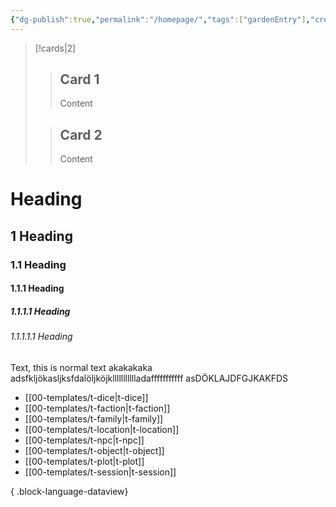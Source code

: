 ```yaml
---
{"dg-publish":true,"permalink":"/homepage/","tags":["gardenEntry"],"created":"2025-05-13T10:51:18.252+02:00","updated":"2025-05-13T20:14:47.429+02:00"}
---
```


>[!cards|2]
>>## Card 1
>>Content
>
>>## Card 2
>>Content
# Heading
## 1 Heading
### 1.1 Heading
#### 1.1.1 Heading
##### 1.1.1.1 Heading
###### 1.1.1.1.1 Heading
Text, this is normal text akakakaka
adsfkljökasljksfdalöljköjkllllllllllladafffffffffff
asDÖKLAJDFGJKAKFDS
- [[00-templates/t-dice\|t-dice]]
- [[00-templates/t-faction\|t-faction]]
- [[00-templates/t-family\|t-family]]
- [[00-templates/t-location\|t-location]]
- [[00-templates/t-npc\|t-npc]]
- [[00-templates/t-object\|t-object]]
- [[00-templates/t-plot\|t-plot]]
- [[00-templates/t-session\|t-session]]

{ .block-language-dataview}

